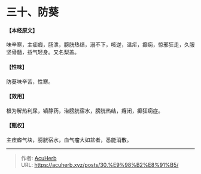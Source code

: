 # 三十、防葵


#### 【本经原文】
味辛寒，主疝瘕，肠泄，膀胱热结，溺不下，咳逆，温疟，癫痫，惊邪狂走，久服坚骨髓，益气轻身。又名梨盖。
#### 【性味】
防葵味辛苦，性寒。
#### 【效用】
根为解热利尿，镇静药，治膀胱宿水，膀胱热结，癃闭，癫狂痫症。
#### 【甄权】
主痃癖气块，膀胱宿水，血气瘤大如盆者，悉能消散。

---

> 作者: [AcuHerb](https://acuherb.xyz)  
> URL: https://acuherb.xyz/posts/30.%E9%98%B2%E8%91%B5/  

